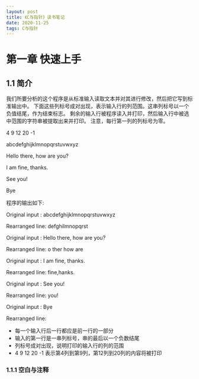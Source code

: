 ```yaml
---
layout: post
title: 《C与指针》读书笔记
date: 2020-11-25 
tags: C与指针
---
```


# 第一章 快速上手

## 1.1 简介

我们所要分析的这个程序是从标准输入读取文本并对其进行修改，然后把它写到标准输出中。
下面这些列标号成对出现，表示输入行的列范围。这串列标号以一个负值结尾，作为结束标志。
剩余的输入行被程序读入并打印，然后输入行中被选中范围的字符串被提取出来并打印。
注意，每行第一列的列标号为零。

4 9 12 20 -1

abcdefghijklmnopqrstuvwxyz

Hello there, how are you?

I am fine, thanks.

See you!

Bye

程序的输出如下:

Original input : abcdefghijklmnopqrstuvwxyz

Rearranged line: defghilmnopqrst

Original input : Hello there, how are you?

Rearranged line: o ther how are 

Original input : I am fine, thanks.

Rearranged line:  fine,hanks.

Original input : See you!

Rearranged line: you!

Original input : Bye

Rearranged line: 
 
* 每一个输入行后一行都应是前一行的一部分
* 输入的第一行是一串列标号，串的最后以一个负数结尾
* 列标号成对出现，说明打印的输入行的列的范围
* 4 9 12 20 -1 表示第4列到第9列，第12列到20列的内容将被打印



### 1.1.1 空白与注释